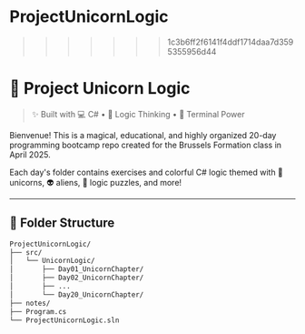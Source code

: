 
# ProjectUnicornLogic
>>>>>>> 1c3b6ff2f6141f4ddf1714daa7d3595355956d44
# 🦄 Project Unicorn Logic

> ✨ Built with 💻 C# • 🧠 Logic Thinking • 🔮 Terminal Power

Bienvenue! This is a magical, educational, and highly organized 20-day programming bootcamp repo created for the Brussels Formation class in April 2025.

Each day's folder contains exercises and colorful C# logic themed with 🦄 unicorns, 👽 aliens, 🧠 logic puzzles, and more!

---

## 📁 Folder Structure

```bash
ProjectUnicornLogic/
├── src/
│   └── UnicornLogic/
│       ├── Day01_UnicornChapter/
│       ├── Day02_UnicornChapter/
│       ├── ...
│       └── Day20_UnicornChapter/
├── notes/
├── Program.cs
└── ProjectUnicornLogic.sln
